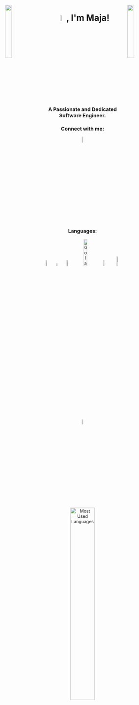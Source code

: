 <img align="left" src="https://user-images.githubusercontent.com/65187002/144930161-2f783401-8d27-4fdf-a2f7-cc0ba32f1f1f.gif" width="21%" style="display:inline;"><img align="right" src="https://user-images.githubusercontent.com/65187002/144930161-2f783401-8d27-4fdf-a2f7-cc0ba32f1f1f.gif" width="21%" style="display:inline;">

<h1 align="center"><img src="https://media.tenor.com/0m1GsuD-53wAAAAi/mlbb-jjk-jjk-mlbb.gif" alt="hello!" width="7%" />, I'm Maja!</h1>
<h3 align="center">A Passionate and Dedicated Software Engineer.</h3>

<h3 align="center">Connect with me:</h3>
<p align="center">
<a href="https://www.linkedin.com/in/maja-stefanowicz/" target="blank"><img align="center" src="https://raw.githubusercontent.com/rahuldkjain/github-profile-readme-generator/master/src/images/icons/Social/linked-in-alt.svg" alt="Maja's LinkedIn" width="7%" /></a>
</p>

<h3 align="center"> Languages: </h3>
<div align="center">
  <img src="https://upload.wikimedia.org/wikipedia/commons/thumb/0/06/Kotlin_Icon.svg/1024px-Kotlin_Icon.svg.png?20171012085709" alt="Kotlin" width="7%" />
  <img src="https://upload.wikimedia.org/wikipedia/en/thumb/3/30/Java_programming_language_logo.svg/1024px-Java_programming_language_logo.svg.png" alt="Java" width="5%" />
  <img src="https://upload.wikimedia.org/wikipedia/commons/a/ab/Scala-spiral-noise-sm.png?20161222142344" alt="Scala" width="7%" />
  <img src="https://upload.wikimedia.org/wikipedia/commons/thumb/0/05/Go_Logo_Blue.svg/1024px-Go_Logo_Blue.svg.png?20191207190041" alt="Golang" width="15%" />
  <img src="https://img.genial.ly/6035bcb66b979e053f5d6fc6/87e5f93d-f314-4fb4-9edd-c977b9c1a690.gif" alt="JavaScript" width="7%" />
  <img src="https://upload.wikimedia.org/wikipedia/commons/thumb/6/61/HTML5_logo_and_wordmark.svg/2048px-HTML5_logo_and_wordmark.svg.png" alt="HTML" width="9%" />
  <img src="https://upload.wikimedia.org/wikipedia/commons/d/d5/CSS3_logo_and_wordmark.svg" alt="CSS" width="6.5%" />
</div>

<br>
<br>
<div align="center">
<img src="https://github-readme-stats.vercel.app/api/top-langs?username=MajaSt1&show_icons=true&locale=en&layout=compact" alt="Most Used Languages" width="40%" />
</div>
